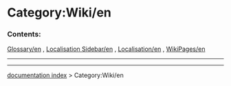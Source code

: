 # Category:Wiki/en
### Contents:

[Glossary/en](Glossary/en.md) , [Localisation Sidebar/en](Localisation_Sidebar/en.md) , [Localisation/en](Localisation/en.md) , [WikiPages/en](WikiPages/en.md)

_ _ _

---
[documentation index](../README.md) > Category:Wiki/en
